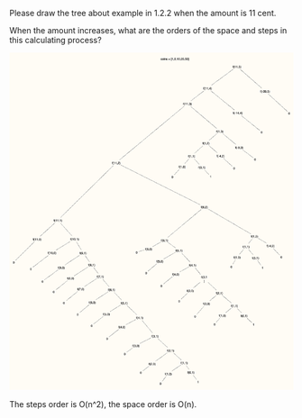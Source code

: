 Please draw the tree about example in 1.2.2 when the amount is 11 cent.

When the amount increases, what are the orders of the space and steps in this calculating process?

![/pics/ex1.14.png](/pics/ex1.14.png)

The steps order is O(n^2), the space order is O(n).